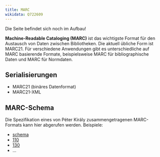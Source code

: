 ```yaml
---
title: MARC
wikidata: Q722609
---
```


<div class="alert alert-warning" role="alert">
  Die Seite befindet sich noch im Aufbau!
</div>

**Machine-Readable Cataloging (MARC)** ist das wichtigste Format für den
Austausch von Daten zwischen Bibliotheken. Die aktuell übliche Form ist MARC21.
Für verschiedene Anwendungen gibt es unterschiedliche auf MARC basierende
Formate, beispielsweise MARC für bibliographische Daten und MARC für Normdaten.

## Serialisierungen

* MARC21 (binäres Datenformat)
* MARC21-XML

## MARC-Schema

Die Spezifikation eines von Péter Király zusammengetragenen MARC-Formats kann
hier abgerufen werden. Beispiele:

* [schema](marc/schema)
* [110](marc/110)
* [130](marc/130)
* ...


